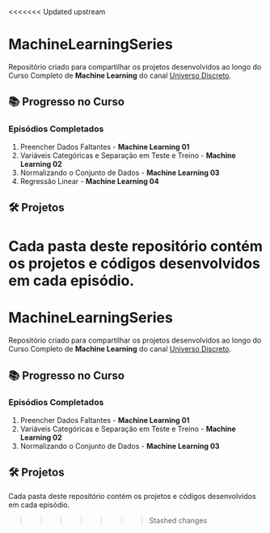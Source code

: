 <<<<<<< Updated upstream
# MachineLearningSeries  

Repositório criado para compartilhar os projetos desenvolvidos ao longo do Curso Completo de **Machine Learning** do canal [Universo Discreto](https://www.youtube.com/@UniversoDiscreto).  

## 📚 Progresso no Curso  

### Episódios Completados  
1. Preencher Dados Faltantes - **Machine Learning 01**  
2. Variáveis Categóricas e Separação em Teste e Treino - **Machine Learning 02**  
3. Normalizando o Conjunto de Dados - **Machine Learning 03**  
4. Regressão Linear - **Machine Learning 04**  

## 🛠️ Projetos  
Cada pasta deste repositório contém os projetos e códigos desenvolvidos em cada episódio.  
=======
# MachineLearningSeries  

Repositório criado para compartilhar os projetos desenvolvidos ao longo do Curso Completo de **Machine Learning** do canal [Universo Discreto](https://www.youtube.com/@UniversoDiscreto).  

## 📚 Progresso no Curso  

### Episódios Completados  
1. Preencher Dados Faltantes - **Machine Learning 01**  
2. Variáveis Categóricas e Separação em Teste e Treino - **Machine Learning 02**  
3. Normalizando o Conjunto de Dados - **Machine Learning 03**  

## 🛠️ Projetos  
Cada pasta deste repositório contém os projetos e códigos desenvolvidos em cada episódio.  
>>>>>>> Stashed changes
